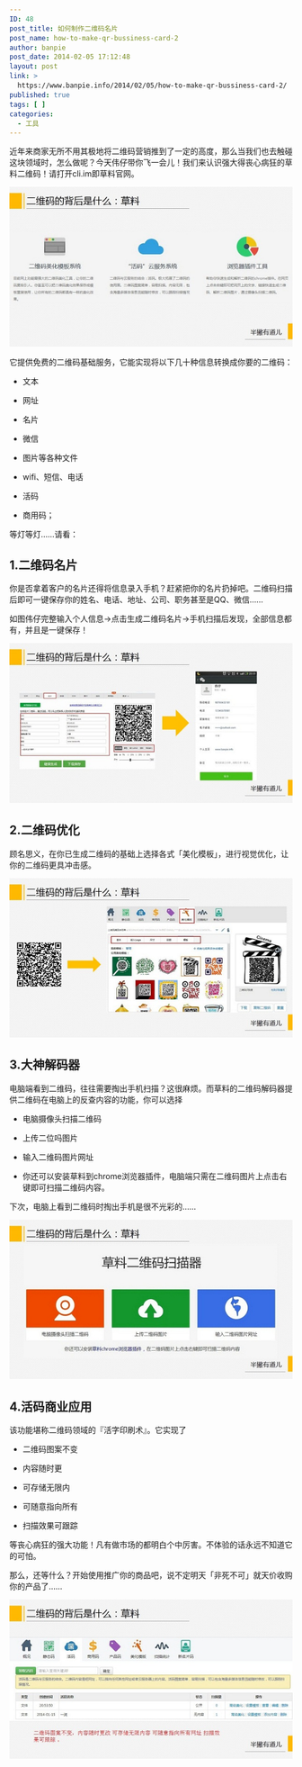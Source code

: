 ```yaml
---
ID: 48
post_title: 如何制作二维码名片
post_name: how-to-make-qr-bussiness-card-2
author: banpie
post_date: 2014-02-05 17:12:48
layout: post
link: >
  https://www.banpie.info/2014/02/05/how-to-make-qr-bussiness-card-2/
published: true
tags: [ ]
categories:
  - 工具
---
```

近年来商家无所不用其极地将二维码营销推到了一定的高度，那么当我们也去触碰这块领域时，怎么做呢？今天伟仔带你飞一会儿！我们来认识强大得丧心病狂的草料二维码！请打开cli.im即草料官网。

![](_image/qr-code-1.jpeg)

它提供免费的二维码基础服务，它能实现将以下几十种信息转换成你要的二维码：

*   文本

*   网址

*   名片

*   微信

*   图片等各种文件

*   wifi、短信、电话

*   活码

*   商用码；

等灯等灯……请看：

## 1.二维码名片

你是否拿着客户的名片还得将信息录入手机？赶紧把你的名片扔掉吧。二维码扫描后即可一键保存你的姓名、电话、地址、公司、职务甚至是QQ、微信……

如图伟仔完整输入个人信息-&gt;点击生成二维码名片-&gt;手机扫描后发现，全部信息都有，并且是一键保存！

![](_image/qr-code-2.jpeg)

## 2.二维码优化

顾名思义，在你已生成二维码的基础上选择各式「美化模板」，进行视觉优化，让你的二维码更具冲击感。

![](_image/qr-code-3.jpeg)

## 3.大神解码器

电脑端看到二维码，往往需要掏出手机扫描？这很麻烦。而草料的二维码解码器提供二维码在电脑上的反查内容的功能，你可以选择

*   电脑摄像头扫描二维码

*   上传二位吗图片

*   输入二维码图片网址

*   你还可以安装草料到chrome浏览器插件，电脑端只需在二维码图片上点击右键即可扫描二维码内容。

下次，电脑上看到二维码时掏出手机是很不光彩的……

![](_image/qr-code-4.jpeg)

## 4.活码商业应用

该功能堪称二维码领域的『活字印刷术』。它实现了

*   二维码图案不变

*   内容随时更

*   可存储无限内

*   可随意指向所有

*   扫描效果可跟踪

等丧心病狂的强大功能！凡有做市场的都明白个中厉害。不体验的话永远不知道它的可怕。

那么，还等什么？开始使用推广你的商品吧，说不定明天「非死不可」就天价收购你的产品了……

![](_image/qr-code-5.jpeg)